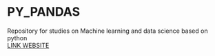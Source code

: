 # PY_PANDAS
Repository for studies on Machine learning and data science based on python
<br>[LINK WEBSITE](https://upraggy.github.io/PY_DATASCIENCE_AND_MACH_LEARN)
